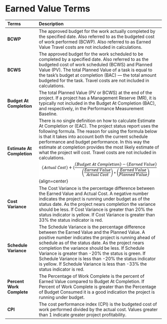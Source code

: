 # Earned Value Terms

| **Terms** | **Description** |
| :--- | :--- |
| **BCWP** | The approved budget for the work actually completed by the specified date. Also referred to as the budgeted cost of work performed (BCWP). Also referred to as Earned Value Travel costs are not included in calculations. |
| **BCWS** | The approved budget for the work scheduled to be completed by a specified date. Also referred to as the budgeted cost of work scheduled (BCWS) and Planned Value (PV). The total Planned Value of a task is equal to the task’s budget at completion (BAC) — the total amount budgeted for the task. Travel costs are not included in calculations. |
| **Budget At Completion** | The total Planned Value (PV or BCWS) at the end of the project. If a project has a Management Reserve (MR), it is typically not included in the Budget At Completion (BAC), and respectively, in the Performance Measurement Baseline. |
| **Estimate At Completion** | There is no single definition on how to calculate Estimate At Completion or (EAC). The project status report uses the following formula. The reason for using the formula below is that it takes into account both the current schedule performance and budget performance. In this way the estimate at completion provides the most likely estimate of what the project will cost. Travel costs are not included in calculations. <br> ![Image](<lib/NewItem2.png>){align=center} |
| **Cost Variance** | The Cost Variance is the percentage difference between the Earned Value and Actual Cost. A negative number indicates the project is running under budget as of the status date. As the project nears completion the variance should be less. If Cost Variance is greater than 20% the status indicator is yellow. If Cost Variance is greater than 33% the status indicator is red. |
| **Schedule Variance** | The Schedule Variance is the percentage difference between the Earned Value and the Planned Value. A positive number indicates the project is running ahead of schedule as of the status date. As the project nears completion the variance should be less. If Schedule Variance is greater than -20% the status is green. If Schedule Variance is less than -20% the status indicator is yellow. If Schedule Variance is less than -33% the status indicator is red. |
| **Percent Work Complete** | The Percentage of Work Complete is the percent of Earned Value compared to Budget At Completion. If Percent of Work Complete is greater than the Percentage of Budget Consumed it is a good indication the project is running under budget. |
| **CPI** | The cost performance index (CPI) is the budgeted cost of work performed divided by the actual cost. Values greater than 1 indicate greater project profitability. |  

<br>
